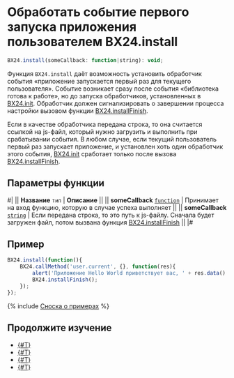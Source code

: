 # Обработать событие первого запуска приложения пользователем BX24.install

```js
BX24.install(someCallback: function|string): void;
```

Функция `BX24.install` даёт возможность установить обработчик события «приложение запускается первый раз для текущего пользователя». Событие возникает сразу после события «библиотека готова к работе», но до запуска обработчиков, установленных в [BX24.init](./bx24-init.md). Обработчик должен сигнализировать о завершении процесса настройки вызовом функции [BX24.installFinish](./bx24-install-finish.md).

Если в качестве обработчика передана строка, то она считается ссылкой на js-файл, который нужно загрузить и выполнить при срабатывании события. В любом случае, если текущий пользователь первый раз запускает приложение, и установлен хоть один обработчик этого события, [BX24.init](./bx24-init.md) сработает только после вызова [BX24.installFinish](./bx24-install-finish.md).

## Параметры функции

#|
|| **Название**
`тип` | **Описание** ||
|| **someCallback**
[`function`](../../data-types.md) | Принимает на вход функцию, которую в случае успеха выполняет ||
|| **someCallback**
[`string`](../../data-types.md)  | Если передана строка, то это путь к js-файлу. Сначала будет загружен файл, потом вызвана функция [BX24.installFinish](./bx24-install-finish.md) ||
|#


## Пример

```js
BX24.install(function(){
    BX24.callMethod('user.current', {}, function(res){
        alert('Приложение Hello World приветствует вас, ' + res.data().NAME + '!');
        BX24.installFinish();
    });
});
```

{% include [Сноска о примерах](../../../_includes/examples.md) %}

## Продолжите изучение

- [{#T}](./bx24-init.md)
- [{#T}](./bx24-install-finish.md)
- [{#T}](./bx24-get-auth.md)
- [{#T}](./bx24-refresh-auth.md)